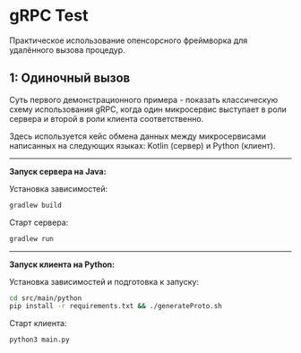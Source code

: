 gRPC Test
=========
Практическое использование опенсорсного фреймворка для удалённого вызова процедур.

1: Одиночный вызов
------------------
Суть первого демонстрационного примера - показать классическую схему использования gRPC, 
когда один микросервис выступает в роли сервера и второй в роли клиента соответственно.

Здесь используется кейс обмена данных между микросервисами написанных на следующих языках:
Kotlin (сервер) и Python (клиент).

----

**Запуск сервера на Java:**

Установка зависимостей:
```bash
gradlew build
```

Старт сервера:
```bash
gradlew run
```
----

**Запуск клиента на Python:**

Установка зависимостей и подготовка к запуску:
```bash
cd src/main/python
pip install -r requirements.txt && ./generateProto.sh
```
Старт клиента:
```python
python3 main.py
```